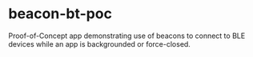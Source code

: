 # beacon-bt-poc
Proof-of-Concept app demonstrating use of beacons to connect to BLE devices while an app is backgrounded or force-closed.
